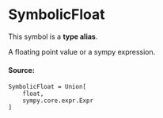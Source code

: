 # SymbolicFloat

This symbol is a **type alias**.

A floating point value or a sympy expression.

#### Source:

<pre class="devsite-click-to-copy prettyprint lang-py tfo-signature-link">
<code>SymbolicFloat = Union[
    float,
    sympy.core.expr.Expr
]
</code></pre>



<!-- Placeholder for "Used in" -->
